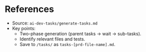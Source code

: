 # References

- Source: `ai-dev-tasks/generate-tasks.md`
- Key points:
  - Two-phase generation (parent tasks → wait → sub-tasks).
  - Identify relevant files and tests.
  - Save to `/tasks/` as `tasks-[prd-file-name].md`.
